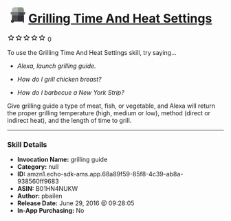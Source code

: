 # &nbsp;<img src="skill_icon" alt="Grilling Time And Heat Settings icon" width="36"> [Grilling Time And Heat Settings](http://alexa.amazon.com/#skills/amzn1.echo-sdk-ams.app.68a89f59-85f8-4c39-ab8a-938560ff9683)
![0 stars](../../images/ic_star_border_black_18dp_1x.png)![0 stars](../../images/ic_star_border_black_18dp_1x.png)![0 stars](../../images/ic_star_border_black_18dp_1x.png)![0 stars](../../images/ic_star_border_black_18dp_1x.png)![0 stars](../../images/ic_star_border_black_18dp_1x.png) 0

To use the Grilling Time And Heat Settings skill, try saying...

* *Alexa, launch grilling guide.*

* *How do I grill chicken breast?*

* *How do I barbecue a New York Strip?*

Give grilling guide a type of meat, fish, or vegetable, and Alexa will return the proper grilling temperature (high, medium or low), method (direct or indirect heat), and the length of time to grill.

***

### Skill Details

* **Invocation Name:** grilling guide
* **Category:** null
* **ID:** amzn1.echo-sdk-ams.app.68a89f59-85f8-4c39-ab8a-938560ff9683
* **ASIN:** B01HN4NUKW
* **Author:** pbailen
* **Release Date:** June 29, 2016 @ 09:28:05
* **In-App Purchasing:** No
